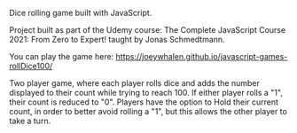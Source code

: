 Dice rolling game built with JavaScript.

Project built as part of the Udemy course: The Complete JavaScript Course 2021: From Zero to Expert! taught by Jonas Schmedtmann.

You can play the game here:
https://joeywhalen.github.io/javascript-games-rollDice100/

Two player game, where each player rolls dice and adds the number displayed to their count while trying to reach 100.  If either player rolls a "1", their count is reduced to "0".  Players have the option to Hold their current count, in order to better avoid rolling a "1", but this allows the other player to take a turn.
